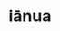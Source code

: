 ---
title: iānua
meaning: door
ch: [nine, 7r]
pos: noun
stem: iānu
genend: ae
abbgender: f.
abbgender2: fem.
gender: feminine
declension: first
derivative: January
audio: ianua
six: y
---